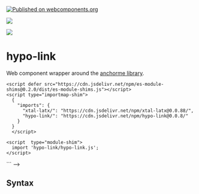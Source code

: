 [![Published on webcomponents.org](https://img.shields.io/badge/webcomponents.org-published-blue.svg)](https://www.webcomponents.org/element/hypo-link)

<a href="https://nodei.co/npm/hypo-link/"><img src="https://nodei.co/npm/hypo-link.png"></a>

<img src="https://badgen.net/bundlephobia/minzip/hypo-link">

# hypo-link

Web component wrapper around the [anchorme library](http://alexcorvi.github.io/anchorme.js/).

<!--
```
<custom-element-demo>
<template>
    <hypo-link>
            Mueller filed an indictment just as the President left for G-20.In  July he indicted the Russians 
            who will never come here just before he left for Helsinki.Either could have been done earlier or later. 
            Out of control!Supervision please?
    </hypo-link>
    <style>
        hypo-link{
            display: block;
            width: 480px;
        }
    </style>
    <!-- Use experimental import maps -->
    <script defer src="https://cdn.jsdelivr.net/npm/es-module-shims@0.2.0/dist/es-module-shims.js"></script>
    <script type="importmap-shim">
      {
        "imports": {
          "xtal-latx/": "https://cdn.jsdelivr.net/npm/xtal-latx@0.0.88/",
          "hypo-link/": "https://cdn.jsdelivr.net/npm/hypo-link@0.0.8/"
        }
      }
      </script>
      
    <script  type="module-shim">
      import 'hypo-link/hypo-link.js';
    </script>
</template>
</custom-element-demo>
```
-->

## Syntax

<!--
```
<custom-element-demo>
<template>
    <div>
        <wc-info package-name="npm.hypo-link" href="https://unpkg.com/hypo-link@0.0.5/html.json"></wc-info>
        <script type="module" src="https://unpkg.com/wc-info@0.0.26/wc-info.js?module"></script>
    </div>
</template>
</custom-element-demo>
```
-->
